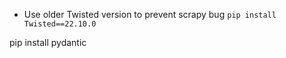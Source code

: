 - Use older Twisted version to prevent scrapy bug  `pip install Twisted==22.10.0`

pip install pydantic
